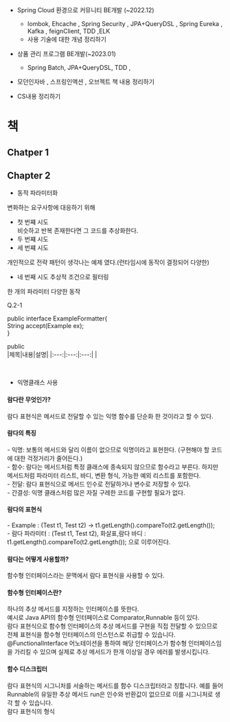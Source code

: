 - Spring Cloud 환경으로 커뮤니티 BE개발 (~2022.12) 
  - lombok, Ehcache , Spring Security , JPA+QueryDSL , Spring Eureka , Kafka , feignClient, TDD ,ELK
  - 사용 기술에 대한 개념 정리하기 

- 상품 관리 프로그램 BE개발(~2023.01)
  - Spring Batch, JPA+QueryDSL, TDD , 
  
- 모던인자바 , 스프링인액션 , 오브젝트 책 내용 정리하기

- CS내용 정리하기


<h1>책</h1>


<h2>Chatper 1</h2>



<h2>Chapter 2</h2>

* 동적 파라미터화<br>


변화하는 요구사항에 대응하기 위해<br>
- 첫 번쨰 시도<br>
비슷하고 반복 존재한다면 그 코드를 추상화한다.<br>
- 두 번쨰 시도<br>
- 세 번쨰 시도<br>



개인적으로 전략 패턴이 생각나는 예제 였다.(런타임시에 동작이 결정되어 다양한)<br>

- 네 번째 시도 추상적 조건으로 필터링<br>

 한 개의 파라미터 다양한 동작<br>
 
 Q.2-1<br>
 
 public interface ExampleFormatter{<br>
  String accept(Example ex);<br>
 }<br>
 
 public <br>
 |제목|내용|설명|
|:---:|:---:|:---:|
|

 <br>

- 익명클래스 사용

<h4>람다란 무엇인가?</h4>
람다 표현식은 메서드로 전달할 수 있는 익명 함수를 단순화 한 것이라고 할 수 있다.<br>

<h4>람다의 특징</h4>
 - 익명: 보통의 메서드와 달리 이름이 없으므로 익명이라고 표현한다. (구현해야 할 코드에 대한 걱정거리가 줄어든다.)<br>
 - 함수: 람다는 메서드처럼 특정 클래스에 종속되지 않으므로 함수라고 부른다. 하지만 메서드처럼 파라미터 리스트, 바디, 변환 형식, 가능한 예외 리스트를 포함한다.<br>
 - 전달: 람다 표현식으로 메서드 인수로 전달하거나 변수로 저장할 수 있다.<br>
 - 간결성: 익명 클래스처럼 많은 자질 구레한 코드를 구현할 필요가 없다.<br>

<h4>람다의 표현식</h4>
 - Example : (Test t1, Test t2) -> t1.getLength().compareTo(t2.getLength());<br>
 - 람다 파라미터 : (Test t1, Test t2), 화살표,람다 바디 : t1.getLength().compareTo(t2.getLength()); 으로 이루어진다.<br>

<h4>람다는 어떻게 사용할까?</h4>
함수형 인터페이스라는 문맥에서 람다 표현식을 사용할 수 있다.<br>

<h4>함수형 인터페이스란?</h4>
하나의 추상 메서드를 지정하는 인터페이스를 뜻한다.<br>
예시로 Java API의 함수형 인터페이스로 Comparator,Runnable 등이 있다.<br>
람다 표현식으로 함수형 인터페이스의 추상 메서드를 구현을 직접 전달할 수 있으므로 전체 표현식을 함수형 인터페이스의 인스턴스로 취급할 수 있습니다.<br>
@FunctionalInterface 어노테이션을 통하여 해당 인터페이스가 함수형 인터페이스임을 가리킬 수 있으며 실제로 추상 메서드가 한개 이상일 경우 에러를 발생시킵니다.<br>

<h4>함수 디스크립터</h4>
람다 표현식의 시그니처를 서술하는 메서드를 함수 디스크립터라고 칭합니다. 예를 들어 Runnable의 유일한 추상 메서드 run은 인수와 반환값이 없으므로 이를 시그니처로 생각 할 수 있습니다.<br>
람다 표현식의 형식
